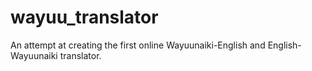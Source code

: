 # wayuu_translator
An attempt at creating the first online Wayuunaiki-English and English-Wayuunaiki translator.
